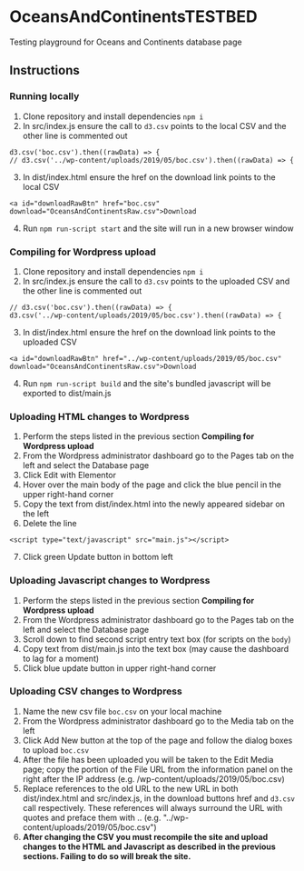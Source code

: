 # OceansAndContinentsTESTBED
Testing playground for Oceans and Continents database page

## Instructions

### Running locally
1. Clone repository and install dependencies `npm i`
2. In src/index.js ensure the call to `d3.csv` points to the local CSV and the other line is commented out
```
d3.csv('boc.csv').then((rawData) => {
// d3.csv('../wp-content/uploads/2019/05/boc.csv').then((rawData) => {
```
3. In dist/index.html ensure the href on the download link points to the local CSV
```
<a id="downloadRawBtn" href="boc.csv" download="OceansAndContinentsRaw.csv">Download
```
4. Run `npm run-script start` and the site will run in a new browser window

### Compiling for Wordpress upload
1. Clone repository and install dependencies `npm i`
2. In src/index.js ensure the call to `d3.csv` points to the uploaded CSV and the other line is commented out
```
// d3.csv('boc.csv').then((rawData) => {
d3.csv('../wp-content/uploads/2019/05/boc.csv').then((rawData) => {
```
3. In dist/index.html ensure the href on the download link points to the uploaded CSV
```
<a id="downloadRawBtn" href="../wp-content/uploads/2019/05/boc.csv" download="OceansAndContinentsRaw.csv">Download
```
4. Run `npm run-script build` and the site's bundled javascript will be exported to dist/main.js

### Uploading HTML changes to Wordpress
1. Perform the steps listed in the previous section **Compiling for Wordpress upload**
2. From the Wordpress administrator dashboard go to the Pages tab on the left and select the Database page
3. Click Edit with Elementor
4. Hover over the main body of the page and click the blue pencil in the upper right-hand corner
5. Copy the text from dist/index.html into the newly appeared sidebar on the left
6. Delete the line
```
<script type="text/javascript" src="main.js"></script>
```
7. Click green Update button in bottom left

### Uploading Javascript changes to Wordpress
1. Perform the steps listed in the previous section **Compiling for Wordpress upload**
2. From the Wordpress administrator dashboard go to the Pages tab on the left and select the Database page
3. Scroll down to find second script entry text box (for scripts on the `body`)
4. Copy text from dist/main.js into the text box (may cause the dashboard to lag for a moment)
5. Click blue update button in upper right-hand corner

### Uploading CSV changes to Wordpress
1. Name the new csv file `boc.csv` on your local machine
2. From the Wordpress administrator dashboard go to the Media tab on the left
3. Click Add New button at the top of the page and follow the dialog boxes to upload `boc.csv`
4. After the file has been uploaded you will be taken to the Edit Media page; copy the portion of the File URL from the information panel on the right after the IP address (e.g. /wp-content/uploads/2019/05/boc.csv)
5. Replace references to the old URL to the new URL in both dist/index.html and src/index.js, in the download buttons href and `d3.csv` call respectively. These references will always surround the URL with quotes and preface them with .. (e.g. "../wp-content/uploads/2019/05/boc.csv")
6. **After changing the CSV you must recompile the site and upload changes to the HTML and Javascript as described in the previous sections. Failing to do so will break the site.**
